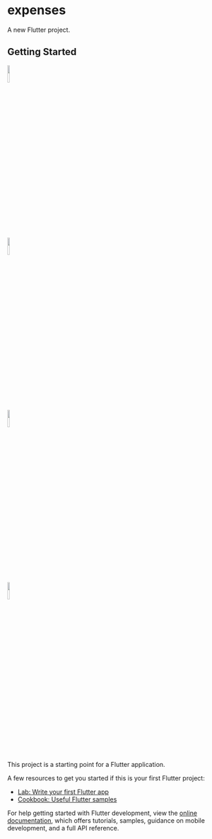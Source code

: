 # expenses

A new Flutter project.

## Getting Started

<div><img src="https://user-images.githubusercontent.com/28495699/229257064-99f44b3d-bc35-4c0b-956c-7f0161e7a466.png" width="10%"></div>
<div><img src="https://user-images.githubusercontent.com/28495699/229257065-82975c2b-b5b2-4a58-80ed-2dc2bad33701.png" width="10%"></div>
<div><img src="https://user-images.githubusercontent.com/28495699/229257066-76204611-a6a7-4081-941b-18fe046e3ba7.png" width="10%"></div>
<div><img src="https://user-images.githubusercontent.com/28495699/229257067-a03e62da-a6c1-49ed-a4a3-8c58138eb8d9.png" width="10%"></div>

This project is a starting point for a Flutter application.

A few resources to get you started if this is your first Flutter project:

- [Lab: Write your first Flutter app](https://docs.flutter.dev/get-started/codelab)
- [Cookbook: Useful Flutter samples](https://docs.flutter.dev/cookbook)

For help getting started with Flutter development, view the
[online documentation](https://docs.flutter.dev/), which offers tutorials,
samples, guidance on mobile development, and a full API reference.
